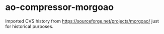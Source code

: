 # ao-compressor-morgoao

Imported CVS history from https://sourceforge.net/projects/morgoao/ just for historical purposes.
